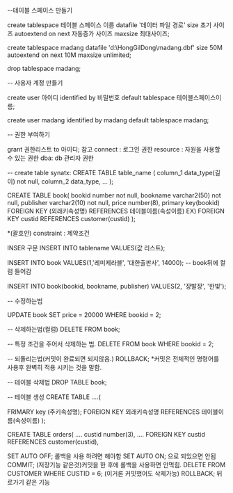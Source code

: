 ﻿--테이블 스페이스 만들기

create tablespace 테이블 스페이스 이름
               datafile '데이터 파일 경로'
                    size 초기 사이즈
autoextend on next 자동증가 사이즈
              maxsize 최대사이즈;

create tablespace madang
          datafile 'd:\HongGilDong\madang.dbf' 
          size 50M
          autoextend on next 10M 
          maxsize unlimited;

drop tablespace madang;
          
-- 사용자 계정 만들기

create user 아이디 identified by 비밀번호
default tablespace 테이블스페이스이름;

create user madang identified by madang 
default tablespace madang;

-- 권한 부여하기

grant 권한리스트 to 아이디;
참고
connect : 로그인 권한
resource : 자원을 사용할 수 있는 권한
dba: db 관리자 권한

-- create table synatx:
CREATE TABLE table_name (
  column_1 data_type(길이) not null,
  column_2 data_type,
  ...
);


CREATE TABLE book(
    bookid            number not null,
    bookname       varchar2(50) not null,
    publisher         varchar2(10) not null,
    price               number(8),
    primary key(bookid)
FOREIGN KEY (외래키속성명) REFERENCES 테이블이름(속성이름)
EX) FOREIGN KEY custid REFERENCES customer(custid)
);

*(괄호안)
constraint : 제약조건


 INSER 구문
 INSERT INTO tablename
 VALUES(값 리스트);
 
 
 INSERT INTO book VALUES(1,'레미제라블', '대한출판사', 14000);
-- book뒤에 컬럼 들어감

INSERT INTO book(bookid, bookname, publisher)
             VALUES(2, '장발장', '한빛');

-- 수정하는법

UPDATE book
SET price = 20000
WHERE bookid = 2;

-- 삭제하는법(컬럼)
DELETE FROM book;

-- 특정 조건을 주어서 삭제하는 법.
DELETE FROM book
WHERE bookid = 2;

-- 되돌리는법(커밋이 완료되면 되지않음.)
ROLLBACK;
*커밋은 전체적인 명령어를 사용후 완벽히 적용 시키는 것을 말함.

-- 테이블 삭제법
DROP TABLE book;


-- 테이블 생성
CREATE TABLE ....(

 FRIMARY key (주키속성명);
 FOREIGN KEY 외래키속성명 REFERENCES 테이블이름(속성이름)
);

CREATE TABLE orders(
     ....
     custid number(3),
     ....
     FOREIGN KEY custid REFERENCES customer(custid),

SET AUTO OFF; 롤백을 사용 하려면 해야함
SET AUTO ON; 으로 되있으면 안됨
COMMIT; (저장기능 같은것)커밋을 한 후에 롤백을 사용하면 안먹힘.
DELETE FROM CUSTOMER WHERE CUSTID = 6;
(이거론 커밋했어도 삭제가능)
ROLLBACK; 뒤로가기 같은 기능
